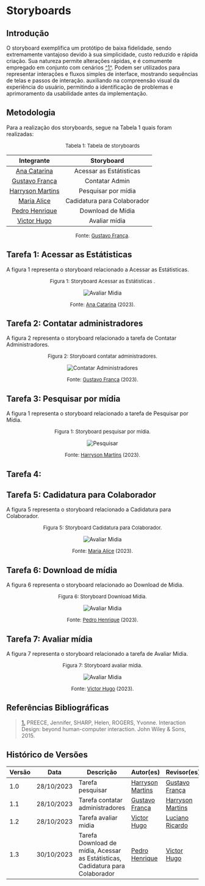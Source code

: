 # Storyboards

## Introdução

O storyboard exemplifica um protótipo de baixa fidelidade, sendo extremamente vantajoso devido à sua simplicidade, custo reduzido e rápida criação. Sua natureza permite alterações rápidas, e é comumente empregado em conjunto com cenários <a id="anchor_1" href="#REF1">^1^</a>. Podem ser utilizados para representar interações e fluxos simples de interface, mostrando sequências de telas e passos de interação. auxiliando na compreensão visual da experiência do usuário, permitindo a identificação de problemas e aprimoramento da usabilidade antes da implementação.

## Metodologia 

Para a realização dos storyboards, segue na Tabela 1 quais foram realizadas:

<center>

<font size="2"><p style="text-align: center">Tabela 1: Tabela de storyboards</p></font>

|                  Integrante                   | Storyboard | 
| :--------------------------------------------------: | :-------------: | 
|    [Ana Catarina](https://github.com/an4catarina)    |        Acessar as Estátisticas          |
|   [Gustavo França](https://github.com/gustavofbs)    |       Contatar Admin          |
| [Harryson Martins](https://github.com/harry-cmartin) |       Pesquisar por mídia          |
|      [Maria Alice](https://github.com/Maliz30)       |          Cadidatura para Colaborador       |
|    [Pedro Henrique](https://github.com/pedro-hsf)    |           Download de Mídia      |
|    [Victor Hugo](https://github.com/ViictorHugoo)    |       Avaliar mídia          |

<font size="2"><p style="text-align: center">Fonte: [Gustavo França](https://github.com/gustavofbs).</p></font>

</center>

## Tarefa 1: Acessar as Estátisticas 

A figura 1 representa o storyboard relacionado a Acessar as Estátisticas.
<center>

<font size="2"><p style="text-align: center">Figura 1: Storyboard Acessar as Estátisticas .</p></font>

![Avaliar Midia](../../../assets/storyboards/catarina.jpg)

<font size="2"><p style="text-align: center">Fonte: [Ana Catarina](https://github.com/an4catarina) (2023)<a id="anchor_2" href="#FRM2"></a>.</p></font>

</center>

## Tarefa 2: Contatar administradores

A figura 2 representa o storyboard relacionado a tarefa de Contatar Administradores.
<center>

<font size="2"><p style="text-align: center">Figura 2: Storyboard contatar administradores.</p></font>

![Contatar Administradores](../../../assets/storyboards/ADMIN.jpeg)

<font size="2"><p style="text-align: center">Fonte: [Gustavo França](https://github.com/gustavofbs) (2023)<a id="anchor_2" href="#FRM2"></a>.</p></font>

</center>

## Tarefa 3: Pesquisar por mídia

A figura 1 representa o storyboard relacionado a tarefa de Pesquisar por Mídia.
<center>

<font size="2"><p style="text-align: center">Figura 1: Storyboard pesquisar por mídia.</p></font>

![Pesquisar](../../../assets/storyboards/PESQUISAR.jpeg)

<font size="2"><p style="text-align: center">Fonte: [Harryson Martins](https://github.com/harry-cmartin) (2023)<a id="anchor_1" href="#FRM1"></a>.</p></font>

</center>

## Tarefa 4:

## Tarefa 5: Cadidatura para Colaborador

A figura 5 representa o storyboard relacionado a Cadidatura para Colaborador.
<center>

<font size="2"><p style="text-align: center">Figura 5: Storyboard Cadidatura para Colaborador.</p></font>

![Avaliar Midia](../../../assets/storyboards/alice.jpg)

<font size="2"><p style="text-align: center">Fonte: [Maria Alice](https://github.com/maliz30) (2023)<a id="anchor_2" href="#FRM2"></a>.</p></font>

</center>



## Tarefa 6: Download de mídia

A figura 6 representa o storyboard relacionado ao Download de Midia.
<center>

<font size="2"><p style="text-align: center">Figura 6: Storyboard Download Mídia.</p></font>

![Avaliar Midia](../../../assets/storyboards/pedro.jpg)

<font size="2"><p style="text-align: center">Fonte: [Pedro Henrique](https://github.com/pedro-hsf) (2023)<a id="anchor_2" href="#FRM2"></a>.</p></font>

</center>

## Tarefa 7: Avaliar mídia

A figura 7 representa o storyboard relacionado a tarefa de Avaliar Midia.
<center>

<font size="2"><p style="text-align: center">Figura 7: Storyboard avaliar mídia.</p></font>

![Avaliar Midia](../../../assets/storyboards/avaliar_midia.jpg)

<font size="2"><p style="text-align: center">Fonte: [Victor Hugo](https://github.com/ViictorHugoo) (2023)<a id="anchor_2" href="#FRM2"></a>.</p></font>

</center>

## Referências Bibliográficas

> <a id="REF1" href="#anchor_1">1.</a> PREECE, Jennifer, SHARP, Helen, ROGERS, Yvonne. Interaction Design: beyond human-computer interaction. John Wiley & Sons, 2015.


## Histórico de Versões

| Versão | Data | Descrição | Autor(es) | Revisor(es) |
| ------ | ---- | --------- | --------- | ----------- |
|1.0|28/10/2023 | Tarefa pesquisar | [Harryson Martins](https://github.com/harry-cmartin)| [Gustavo França](https://github.com/gustavofbs) |
|1.1| 28/10/2023| Tarefa contatar administradores |[Gustavo França](https://github.com/gustavofbs) |[Harryson Martins](https://github.com/harry-cmartin)|
|1.2| 28/10/2023| Tarefa avaliar midia|[Victor Hugo](https://github.com/ViictorHugoo) | [Luciano Ricardo](https://github.com/l-ricardo) |
|1.3| 30/10/2023| Tarefa Download de mídia, Acessar as Estátisticas, Cadidatura para Colaborador |[Pedro Henrique](https://github.com/pedro-hsf) | [Victor Hugo](https://github.com/ViictorHugoo)  |